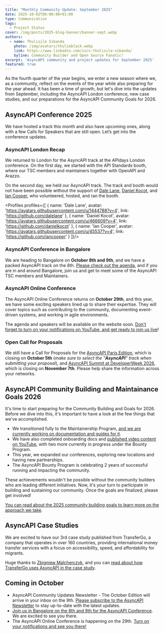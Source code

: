 ```yaml
---
title: "Monthly Community Update: September 2025"
date: 2025-10-02T06:00:00+01:00
type: Communication
tags:
  - Project Status
cover: /img/posts/2025-blog-banner/banner-sept.webp
authors:
  - name: Thulisile Sibanda
    photo: /img/avatars/thulieblack.webp
    link: https://www.linkedin.com/in/v-thulisile-sibanda/
    byline: Community Builder and Open Source Fanatic!
excerpt: 'AsyncAPI community and project updates for September 2025'
featured: true
---
```


As the fourth quarter of the year begins, we enter a new season where we, as a community, reflect on the events of the year while also preparing for the year ahead. It has been a time of growth, but let's dive into the updates from September, including the AsyncAPI London conference, new case studies, and our preparations for the AsyncAPI Community Goals for 2026.

## AsyncAPI Conference 2025
We have hosted a track this month and also have upcoming ones, along with a few Calls for Speakers that are still open. Let’s get into the conference updates.

### AsyncAPI London Recap

We returned to London for the AsyncAPI track at the APIdays London conference. On the first day, we started with the API Standards booth, where our TSC members and maintainers together with OpenAPI and Arazzo.

On the second day, we held our AsyncAPI track. The track and booth would not have been possible without the support of [Dale Lane](https://www.linkedin.com/in/dalelane), [Daniel Kocot](https://www.linkedin.com/in/danielkocot), and [Ian Cooper](https://www.linkedin.com/in/ian-cooper-2b059b), who volunteered, hosted, and ran the booth.

<Profiles profiles={[
  {
    name: 'Dale Lane',
    avatar: 'https://avatars.githubusercontent.com/u/1444788?v=4',
    link: 'https://github.com/dalelane'
  },
  {
    name: 'Daniel Kocot',
    avatar: 'https://avatars.githubusercontent.com/u/466609?v=4',
    link: 'https://github.com/danielkocot'
  }, 
  {
    name: 'Ian Cooper',
    avatar: 'https://avatars.githubusercontent.com/u/45537?v=4',
    link: 'https://github.com/iancooper'
  }
]}/>

### AsyncAPI Conference in Bangalore  
We are heading to Bangalore on **October 8th and 9th**, and we have a packed AsyncAPI track on the 8th. [Please check out the agenda](https://conference.asyncapi.com/venue/Bangalore), and if you are in and around Bangalore, join us and get to meet some of the AsyncAPI TSC members and Maintainers.

### AsyncAPI Online Conference
The AsyncAPI Online Conference returns on **October 29th**, and this year, we have some exciting speakers lined up to share their expertise. They will cover topics such as contributing to the community, documenting event-driven systems, and working in agile environments.

The agenda and speakers will be available on the website soon. [Don't forget to turn on your notifications on YouTube, and get ready to join us live](https://www.youtube.com/watch?v=KbT7Pw6j46E)!

### Open Call for Proposals
We still have a Call for Proposals for the [AsyncAPI Paris Edition](https://conference.asyncapi.com/venue/Paris), which is closing on **October 5th** (*make sure to select the "**AsyncAPI**" track when submitting your proposal*), and [AsyncAPI Summit at DeveloperWeek 2026](https://confengine.com/conferences/asyncapi-summit-at-developerweek2026), which is closing on **November 7th**.
Please help share the information across your networks.

## AsyncAPI Community Building and Maintainance Goals 2026
It's time to start preparing for the Community Building and Goals for 2026. Before we dive into this, it's important to have a look at the few things that we've accomplished.

- We transitioned fully to the Maintainership Program, [and we are currently working on documentation and guides for it](https://github.com/asyncapi/community/pull/1894).
- We have also completed onboarding docs and [published video content on YouTube](https://youtu.be/5Gaz2Q-CKqE?si=S8gy1v2DfCnMFkBv), with two more currently in progress under the Bounty Program.
- This year, we expanded our conferences, exploring new locations and having new partnerships.
- The AsyncAPI Bounty Program is celebrating 2 years of successful running and impacting the community.

These achievements wouldn't be possible without the community builders who are leading different initiatives. Now, it's your turn to participate in building and sustaining our community. Once the goals are finalized, please get involved!

[You can read about the 2025 community building goals to learn more on the approach we take](https://www.asyncapi.com/docs/community/030-project-vision-strategy-goals/2025_Community_Goals).

## AsyncAPI Case Studies
We are excited to have our 3rd case study published from TransferGo, a company that operates in over 160 countries, providing international money transfer services with a focus on accessibility, speed, and affordability for migrants.

Huge thanks to [Zbigniew Malcherczyk](https://www.linkedin.com/in/zbigniew-malcherczyk/), and you can [read about how TransferGo uses AsyncAPI in the case study](https://www.asyncapi.com/casestudies/transfergo).


## Coming in October
- AsyncAPI Community Updates Newsletter - The October Edition will arrive in your inbox on the 9th. [Please subscribe to the AsyncAPI Newsletter](https://www.asyncapi.com/newsletter) to stay up-to-date with the latest updates.
- [Join us in Bangalore on the 8th and 9th for the AsyncAPI Conference](https://conference.asyncapi.com/venue/Bangalore). We are excited to see you there.
- The AsyncAPI Online Conference is happening on the 29th. [Turn on your notifications and see you there!](https://www.youtube.com/watch?v=KbT7Pw6j46E)